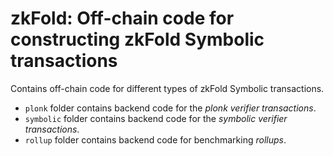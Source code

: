 # zkFold: Off-chain code for constructing zkFold Symbolic transactions

Contains off-chain code for different types of zkFold Symbolic transactions.

- `plonk` folder contains backend code for the _plonk verifier transactions_.
- `symbolic` folder contains backend code for the _symbolic verifier transactions_.
- `rollup` folder contains backend code for benchmarking _rollups_.